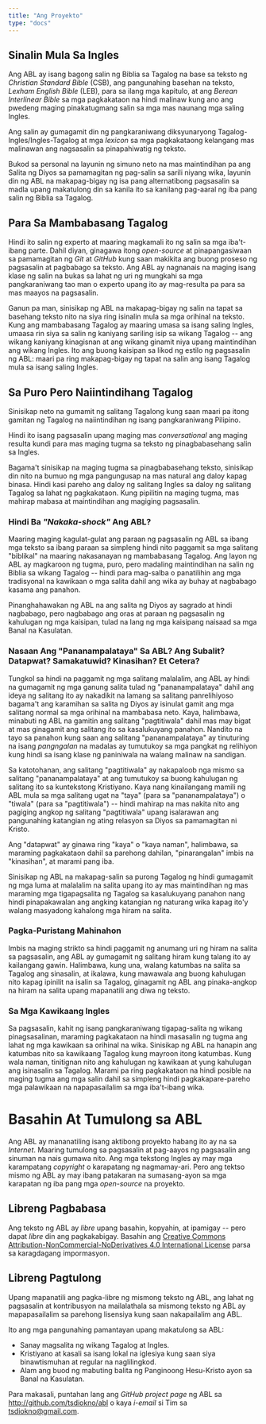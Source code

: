 ```yaml
---
title: "Ang Proyekto"
type: "docs"
---
```


## Sinalin Mula Sa Ingles

Ang ABL ay isang bagong salin ng Biblia sa Tagalog na base sa teksto ng _Christian Standard Bible_ (CSB), ang pangunahing basehan na teksto, _Lexham English Bible_ (LEB), para sa ilang mga kapitulo, at ang _Berean Interlinear Bible_ sa mga pagkakataon na hindi malinaw kung ano ang pwedeng maging pinakatugmang salin sa mga mas naunang mga saling Ingles.

Ang salin ay gumagamit din ng pangkaraniwang diksyunaryong Tagalog-Ingles/Ingles-Tagalog at mga _lexicon_ sa mga pagkakataong kelangang mas malinawan ang nagsasalin sa pinapahiwatig ng teksto.

Bukod sa personal na layunin ng simuno neto na mas maintindihan pa ang Salita ng Diyos sa pamamagitan ng pag-salin sa sarili niyang wika, layunin din ng ABL na makapag-bigay ng isa pang alternatibong pagsasalin sa madla upang makatulong din sa kanila ito sa kanilang pag-aaral ng iba pang salin ng Biblia sa Tagalog.

## Para Sa Mambabasang Tagalog

Hindi ito salin ng experto at maaring magkamali ito ng salin sa mga iba't-ibang parte. Dahil diyan, ginagawa itong _open-source_ at pinapangasiwaan sa pamamagitan ng _Git_ at _GitHub_ kung saan makikita ang buong proseso ng pagsasalin at pagbabago sa teksto. Ang ABL ay nagnanais na maging isang klase ng salin na bukas sa lahat ng uri ng mungkahi sa mga pangkaraniwang tao man o experto upang ito ay mag-resulta pa para sa mas maayos na pagsasalin.

Ganun pa man, sinisikap ng ABL na makapag-bigay ng salin na tapat sa basehang teksto nito na siya ring isinalin mula sa mga orihinal na teksto. Kung ang mambabasang Tagalog ay maaring umasa sa isang saling Ingles, umaasa rin siya sa salin ng kaniyang sariling isip sa wikang Tagalog -- ang wikang kaniyang kinagisnan at ang wikang ginamit niya upang maintindihan ang wikang Ingles. Ito ang buong kaisipan sa likod ng estilo ng pagsasalin ng ABL: maari pa ring makapag-bigay ng tapat na salin ang isang Tagalog mula sa isang saling Ingles.

## Sa Puro Pero Naiintindihang Tagalog

Sinisikap neto na gumamit ng salitang Tagalong kung saan maari pa itong gamitan ng Tagalog na naiintindihan ng isang pangkaraniwang Pilipino.

Hindi ito isang pagsasalin upang maging mas _conversational_ ang maging resulta kundi para mas maging tugma sa teksto ng pinagbabasehang salin sa Ingles.

Bagama't sinisikap na maging tugma sa pinagbabasehang teksto, sinisikap din nito na bumuo ng mga pangungusap na mas natural ang daloy kapag binasa. Hindi kasi pareho ang daloy ng salitang Ingles sa daloy ng salitang Tagalog sa lahat ng pagkakataon. Kung pipilitin na maging tugma, mas mahirap mabasa at maintindihan ang magiging pagsasalin.

### Hindi Ba _"Nakaka-shock"_ Ang ABL?

Maaring maging kagulat-gulat ang paraan ng pagsasalin ng ABL sa ibang mga teksto sa ibang paraan sa simpleng hindi nito paggamit sa mga salitang "biblikal" na maaring nakasanayan ng mambabasang Tagalog. Ang layon ng ABL ay magkaroon ng tugma, puro, pero madaling maintindihan na salin ng Biblia sa wikang Tagalog -- hindi para mag-salba o panatilihin ang mga tradisyonal na kawikaan o mga salita dahil ang wika ay buhay at nagbabago kasama ang panahon.

Pinanghahawakan ng ABL na ang salita ng Diyos ay sagrado at hindi nagbabago, pero nagbabago ang oras at paraan ng pagsasalin ng kahulugan ng mga kaisipan, tulad na lang ng mga kaisipang naisaad sa mga Banal na Kasulatan.

### Nasaan Ang "Pananampalataya" Sa ABL? Ang Subalit? Datapwat? Samakatuwid? Kinasihan? Et Cetera?

Tungkol sa hindi na paggamit ng mga salitang malalalim, ang ABL ay hindi na gumagamit ng mga ganung salita tulad ng "pananampalataya" dahil ang ideya ng salitang ito ay nakadikit na lamang sa salitang panrelihiyoso bagama't ang karamihan sa salita ng Diyos ay isinulat gamit ang mga salitang normal sa mga orihinal na mambabasa neto. Kaya, halimbawa, minabuti ng ABL na gamitin ang salitang "pagtitiwala" dahil mas may bigat at mas ginagamit ang salitang ito sa kasalukuyang panahon. Nandito na tayo sa panahon kung saan ang salitang "pananampalataya" ay tinuturing na isang _pangngalan_ na madalas ay tumutukoy sa mga pangkat ng relihiyon kung hindi sa isang klase ng paniniwala na walang malinaw na sandigan.

Sa katotohanan, ang salitang "pagtitiwala" ay nakapaloob nga mismo sa salitang "pananampalataya" at ang tumutukoy sa buong kahulugan ng salitang ito sa kuntekstong Kristiyano. Kaya nang kinailangang mamili ng ABL mula sa mga salitang ugat na "taya" (para sa "pananampalataya") o "tiwala" (para sa "pagtitiwala") -- hindi mahirap na mas nakita nito ang pagiging angkop ng salitang "pagtitiwala" upang isalarawan ang pangunahing katangian ng ating relasyon sa Diyos sa pamamagitan ni Kristo.

Ang "datapwat" ay ginawa ring "kaya" o "kaya naman", halimbawa, sa maraming pagkakataon dahil sa parehong dahilan, "pinarangalan" imbis na "kinasihan", at marami pang iba.

Sinisikap ng ABL na makapag-salin sa purong Tagalog ng hindi gumagamit ng mga luma at malalalim na salita upang ito ay mas maintindihan ng mas maraming mga tigapagsalita ng Tagalog sa kasalukuyang panahon nang hindi pinapakawalan ang angking katangian ng naturang wika kapag ito'y walang masyadong kahalong mga hiram na salita.

### Pagka-Puristang Mahinahon

Imbis na maging strikto sa hindi paggamit ng anumang uri ng hiram na salita sa pagsasalin, ang ABL ay gumagamit ng salitang hiram kung talang ito ay kailangang gawin. Halimbawa, kung una, walang katumbas na salita sa Tagalog ang sinasalin, at ikalawa, kung mawawala ang buong kahulugan nito kapag ipinilit na isalin sa Tagalog, ginagamit ng ABL ang pinaka-angkop na hiram na salita upang mapanatili ang diwa ng teksto.

### Sa Mga Kawikaang Ingles

Sa pagsasalin, kahit ng isang pangkaraniwang tigapag-salita ng wikang pinagsasalinan, maraming pagkakataon na hindi masasalin ng tugma ang lahat ng mga kawikaan sa orihinal na wika. Sinisikap ng ABL na hanapin ang katumbas nito sa kawikaang Tagalog kung mayroon itong katumbas. Kung wala naman, tinitignan nito ang kahulugan ng kawikaan at yung kahulugan ang isinasalin sa Tagalog. Marami pa ring pagkakataon na hindi posible na maging tugma ang mga salin dahil sa simpleng hindi pagkakapare-pareho mga palawikaan na napapasailalim sa mga iba't-ibang wika.

# Basahin At Tumulong sa ABL

Ang ABL ay mananatiling isang aktibong proyekto habang ito ay na sa _Internet_. Maaring tumulong sa pagsasalin at pag-aayos ng pagsasalin ang sinuman na nais gumawa nito. Ang mga tekstong Ingles ay may mga karampatang _copyright_ o karapatang ng nagmamay-ari. Pero ang tektso mismo ng ABL ay may ibang patakaran na sumasang-ayon sa mga karapatan ng iba pang mga _open-source_ na proyekto.

## Libreng Pagbabasa

Ang teksto ng ABL ay _libre_ upang basahin, kopyahin, at ipamigay -- pero dapat _libre_ din ang pagkakabigay. Basahin ang [Creative Commons Attribution-NonCommercial-NoDerivatives 4.0 International License](http://creativecommons.org/licenses/by-nc-nd/4.0/) parsa sa karagdagang impormasyon.

## Libreng Pagtulong

Upang mapanatili ang pagka-libre ng mismong teksto ng ABL, ang lahat ng pagsasalin at kontribusyon na mailalathala sa mismong teksto ng ABL ay mapapasailalim sa parehong lisensiya kung saan nakapailalim ang ABL.

Ito ang mga pangunahing pamantayan upang makatulong sa ABL:
  * Sanay magsalita ng wikang Tagalog at Ingles.
  * Kristiyano at kasali sa isang lokal na iglesiya kung saan siya binawtismuhan at regular na naglilingkod.
  * Alam ang buod ng mabuting balita ng Panginoong Hesu-Kristo ayon sa Banal na Kasulatan.

Para makasali, puntahan lang ang _GitHub project page_ ng ABL sa http://github.com/tsdiokno/abl o kaya _i-email_ si Tim sa tsdiokno@gmail.com.

